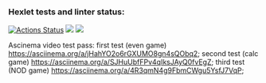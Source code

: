 ### Hexlet tests and linter status:

[![Actions Status](https://github.com/logos722/frontend-project-44/workflows/hexlet-check/badge.svg)](https://github.com/logos722/frontend-project-44/actions)
<a href="https://codeclimate.com/github/logos722/frontend-project-44/maintainability"><img src="https://api.codeclimate.com/v1/badges/af9c4d6793386ed3375c/maintainability" /></a>
<a href="https://codeclimate.com/github/logos722/frontend-project-44/test_coverage"><img src="https://api.codeclimate.com/v1/badges/af9c4d6793386ed3375c/test_coverage" /></a>

Ascinema video test pass: first test (even game) https://asciinema.org/a/jHahYO2o6rGXUMO8gn4sQObq2; second test (calc game) https://asciinema.org/a/SJHuUbfFPv4qIksJAyQ0fvEgZ; third test (NOD game) https://asciinema.org/a/4R3qmN4g9FbmCWgu5YsfJ7VqP;